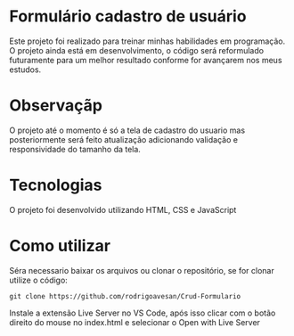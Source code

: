 # Formulário cadastro de usuário

Este projeto foi realizado para treinar minhas habilidades em programação. O projeto ainda  está em desenvolvimento, o código será reformulado futuramente para um melhor resultado conforme for avançarem nos meus estudos.

# Observaçãp
O projeto até o momento é só a tela de cadastro do usuario mas posteriormente será feito atualização adicionando validação e responsividade do  tamanho da tela.

# Tecnologias
O projeto foi desenvolvido utilizando HTML, CSS e JavaScript

# Como utilizar

Séra necessario baixar os arquivos ou clonar o repositório, se for clonar utilize o código:

```
git clone https://github.com/rodrigoavesan/Crud-Formulario 
```


Instale a extensão Live Server no VS Code, após isso clicar com o botão direito do mouse no index.html e selecionar o Open with Live Server 
